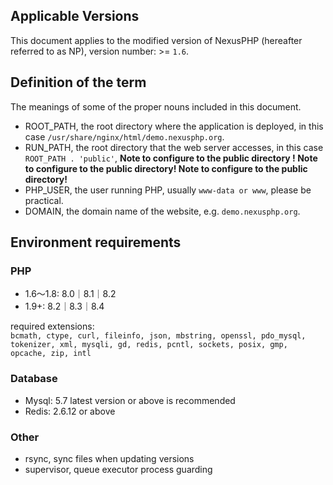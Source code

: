 <ArticleTopAd></ArticleTopAd>

## Applicable Versions

This document applies to the modified version of NexusPHP (hereafter referred to as NP), version number: >= `1.6`.

## Definition of the term

The meanings of some of the proper nouns included in this document.
- ROOT_PATH, the root directory where the application is deployed, in this case `/usr/share/nginx/html/demo.nexusphp.org`.
- RUN_PATH, the root directory that the web server accesses, in this case `ROOT_PATH . 'public'`, **Note to configure to the public directory ! Note to configure to the public directory! Note to configure to the public directory!**
- PHP_USER, the user running PHP, usually `www-data or www`, please be practical.
- DOMAIN, the domain name of the website, e.g. `demo.nexusphp.org`.

## Environment requirements

### PHP
- 1.6～1.8: 8.0｜8.1｜8.2  
- 1.9+: 8.2｜8.3｜8.4

required extensions:  
`bcmath, ctype, curl, fileinfo, json, mbstring, openssl, pdo_mysql, tokenizer, xml, mysqli, gd, redis, pcntl, sockets, posix, gmp, opcache, zip, intl`

### Database
- Mysql: 5.7 latest version or above is recommended
- Redis: 2.6.12 or above

### Other
- rsync, sync files when updating versions
- supervisor, queue executor process guarding



